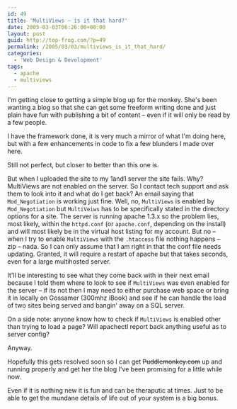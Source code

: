```yaml
---
id: 49
title: 'MultiViews – is it that hard?'
date: 2005-03-03T06:26:00+00:00
layout: post
guid: http://top-frog.com/?p=49
permalink: /2005/03/03/multiviews_is_it_that_hard/
categories:
  - 'Web Design & Development'
tags:
  - apache
  - multiviews
---
```

I'm getting close to getting a simple blog up for the monkey. She's been wanting a blog so that she can get some freeform writing done and just plain have fun with publishing a bit of content – even if it will only be read by a few people.

I have the framework done, it is very much a mirror of what I'm doing here, but with a few enhancements in code to fix a few blunders I made over here.

Still not perfect, but closer to better than this one is.

But when I uploaded the site to my 1and1 server the site fails. Why? MultiViews are not enabled on the server. So I contact tech support and ask them to look into it and what do I get back? An email saying that `Mod_Negotiation` is working just fine. Well, no, `MultiViews` is enabled by `Mod_Negotiation` but `MultiVeiws` has to be specifically stated in the directory options for a site. The server is running apache 1.3.x so the problem lies, most likely, within the `httpd.conf` (or `apache.conf`, depending on the install) and will most likely be in the virtual host listing for my account. But no – when I try to enable `MultiViews` with the `.htaccess` file nothing happens – zip – nada. So I can only assume that I am right in that the conf file needs updating. Granted, it will require a restart of apache but that takes seconds, even for a large multihosted server.

It'll be interesting to see what they come back with in their next email because I told them where to look to see if `MultiViews` was even enabled for the server – if its not then I may need to either purchase web space or bring it in locally on Gossamer (300mhz iBook) and see if he can handle the load of two sites being served and bangin' away on a SQL server.

On a side note: anyone know how to check if `MultiViews` is enabled other than trying to load a page? Will apachectl report back anything useful as to server config?

Anyway.

Hopefully this gets resolved soon so I can get ~~Puddlemonkey.com~~ up and running properly and get her the blog I've been promising for a little while now.

Even if it is nothing new it is fun and can be theraputic at times. Just to be able to get the mundane details of life out of your system is a big bonus.